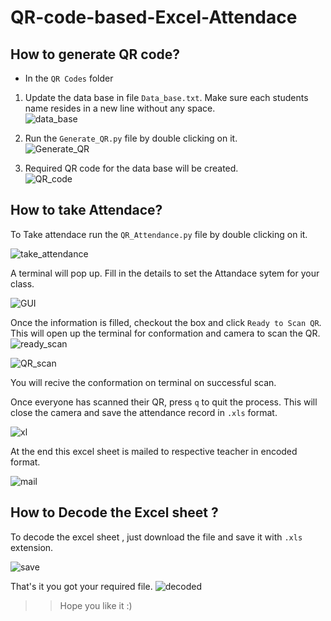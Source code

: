 # QR-code-based-Excel-Attendace

## How to generate QR code?

- In the `QR Codes` folder

1. Update the data base in file `Data_base.txt`. Make sure each students name resides in a new line without any space.  
![data_base](https://user-images.githubusercontent.com/43489758/118450130-7f1f0b00-b711-11eb-96f6-6d967f9cdc74.jpg)
 

2. Run the `Generate_QR.py` file by double clicking on it.  
![Generate_QR](https://user-images.githubusercontent.com/43489758/118450199-8f36ea80-b711-11eb-8c32-32aada7b1cfa.jpg)


3. Required QR code for the data base will be created.  
![QR_code](https://user-images.githubusercontent.com/43489758/118450219-96f68f00-b711-11eb-9a3a-143c548e6921.jpg)


## How to take Attendace?

To Take attendace run the `QR_Attendance.py` file by double clicking on it.  

![take_attendance](https://user-images.githubusercontent.com/43489758/118450258-a07ff700-b711-11eb-827e-35f509e6b3fe.jpg)
 

A terminal will pop up. Fill in the details to set the Attandace sytem for your class.  

![GUI](https://user-images.githubusercontent.com/43489758/118450315-b097d680-b711-11eb-88f6-7baf55de436a.jpg)


Once the information is filled, checkout the box and click `Ready to Scan QR`. This will open up the terminal for conformation and camera to scan the QR. 
![ready_scan](https://user-images.githubusercontent.com/43489758/118450354-bbeb0200-b711-11eb-97a7-d2e0f6581e31.jpg)

![QR_scan](https://user-images.githubusercontent.com/43489758/118450370-c1484c80-b711-11eb-923e-04cb08b86e17.jpg)


You will recive the conformation on terminal on successful scan.

Once everyone has scanned their QR, press `q` to quit the process. This will close the camera and save the attendance record in `.xls` format.

![xl](https://user-images.githubusercontent.com/43489758/118450419-cc02e180-b711-11eb-86b1-1d290f519c7c.jpg)


At the end this excel sheet is mailed to respective teacher in encoded format.

![mail](https://user-images.githubusercontent.com/43489758/118450453-d58c4980-b711-11eb-9dd9-4700506a14a8.jpg)


## How to Decode the Excel sheet ?
To decode the excel sheet , just download the file and save it with `.xls` extension.

![save](https://user-images.githubusercontent.com/43489758/118450488-e0df7500-b711-11eb-900d-a48ad7f5934d.jpg)


That's it you got your required file.
![decoded](https://user-images.githubusercontent.com/43489758/118450531-ec32a080-b711-11eb-9639-6afb236a9e84.jpg)


>> Hope you like it :)

